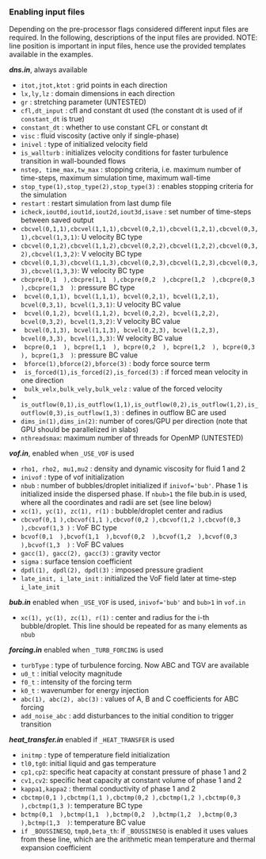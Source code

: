 ### Enabling input files
Depending on the pre-processor flags considered different input files are required. In the following, descriptions of the input files are provided. NOTE: line position is important in input files, hence use the provided templates available in the examples.

***dns.in***, always available

* `itot,jtot,ktot` : grid points in each direction
* `lx,ly,lz`       : domain dimensions in each direction
* `gr`             : stretching parameter (UNTESTED)
* `cfl,dt_input`   : cfl and constant dt used (the constant dt is used of if `constant_dt` is true)
* `constant_dt`    : whether to use constant CFL or constant dt
* `visc`           : fluid viscosity (active only if single-phase)
* `inivel`         : type of initialized velocity field
* `is_wallturb`    : initializes velocity conditions for faster turbulence transition in wall-bounded flows
* `nstep, time_max,tw_max`   : stopping criteria, i.e. maximum number of time-steps, maximum simulation time, maximum wall-time
* `stop_type(1),stop_type(2),stop_type(3)`  : enables stopping criteria for the simulation
* `restart`                               : restart simulation from last dump file
* `icheck,iout0d,iout1d,iout2d,iout3d,isave` : set number of time-steps between saved output
* `cbcvel(0,1,1),cbcvel(1,1,1),cbcvel(0,2,1),cbcvel(1,2,1),cbcvel(0,3,1),cbcvel(1,3,1)`: U velocity BC type
* `cbcvel(0,1,2),cbcvel(1,1,2),cbcvel(0,2,2),cbcvel(1,2,2),cbcvel(0,3,2),cbcvel(1,3,2)`: V velocity BC type
* `cbcvel(0,1,3),cbcvel(1,1,3),cbcvel(0,2,3),cbcvel(1,2,3),cbcvel(0,3,3),cbcvel(1,3,3)`: W velocity BC type
* `cbcpre(0,1  ),cbcpre(1,1  ),cbcpre(0,2  ),cbcpre(1,2  ),cbcpre(0,3  ),cbcpre(1,3  )`: pressure BC type
* ` bcvel(0,1,1), bcvel(1,1,1), bcvel(0,2,1), bcvel(1,2,1), bcvel(0,3,1), bcvel(1,3,1)`: U velocity BC value
* ` bcvel(0,1,2), bcvel(1,1,2), bcvel(0,2,2), bcvel(1,2,2), bcvel(0,3,2), bcvel(1,3,2)`: V velocity BC value
* ` bcvel(0,1,3), bcvel(1,1,3), bcvel(0,2,3), bcvel(1,2,3), bcvel(0,3,3), bcvel(1,3,3)`: W velocity BC value
* ` bcpre(0,1  ), bcpre(1,1  ), bcpre(0,2  ), bcpre(1,2  ), bcpre(0,3  ), bcpre(1,3  )`: pressure BC value
* ` bforce(1),bforce(2),bforce(3)` : body force source term
* ` is_forced(1),is_forced(2),is_forced(3)` : if forced mean velocity in one direction
* ` bulk_velx,bulk_vely,bulk_velz` : value of the forced velocity
* ` is_outflow(0,1),is_outflow(1,1),is_outflow(0,2),is_outflow(1,2),is_outflow(0,3),is_outflow(1,3)` : defines in outflow BC are used
* `dims_in(1),dims_in(2)`: number of cores/GPU per direction (note that GPU should be parallelized in slabs)
* `nthreadsmax`: maximum number of threads for OpenMP (UNTESTED)       

***vof.in***, enabled when `_USE_VOF` is used
* `rho1, rho2, mu1,mu2` : density and dynamic viscosity for fluid 1 and 2
* `inivof` : type of vof initialization
* `nbub` : number of bubbles/droplet initialized if `inivof='bub'`. Phase 1 is initialized inside the dispersed phase. If `nbub>1` the file bub.in is used, where all the coordinates and radii are set (see line below)
* `xc(1), yc(1), zc(1), r(1)` : bubble/droplet center and radius
* `cbcvof(0,1 ),cbcvof(1,1 ),cbcvof(0,2 ),cbcvof(1,2 ),cbcvof(0,3 ),cbcvof(1,3 )` : VoF BC type
* `bcvof(0,1  ),bcvof(1,1  ),bcvof(0,2  ),bcvof(1,2  ),bcvof(0,3  ),bcvof(1,3  )` : VoF BC values
* `gacc(1), gacc(2), gacc(3)` : gravity vector
* `sigma` : surface tension coefficient
* `dpdl(1), dpdl(2), dpdl(3)` : imposed pressure gradient
* `late_init, i_late_init` : initialized the VoF field later at time-step `i_late_init`

***bub.in*** enabled when `_USE_VOF` is used, `inivof='bub'` and  `bub>1` in `vof.in`
* `xc(1), yc(1), zc(1), r(1)` : center and radius for the i-th bubble/droplet. This line should be repeated for as many elements as `nbub`

***forcing.in*** enabled when `_TURB_FORCING` is used
* `turbType` : type of turbulence forcing. Now ABC and TGV are available
* `u0_t`     : initial velocity magnitude
* `f0_t`     : intensity of the forcing term
* `k0_t`     : wavenumber for energy injection
* `abc(1), abc(2), abc(3)` : values of A, B and C coefficients for ABC forcing
* `add_noise_abc` : add disturbances to the initial condition to trigger transition

***heat_transfer.in*** enabled if `_HEAT_TRANSFER` is used
* `initmp` : type of temperature field initialization
* `tl0,tg0`: initial liquid and gas temperature
* `cp1,cp2`: specific heat capacity at constant pressure of phase 1 and 2
* `cv1,cv2`: specific heat capacity at constant volume of phase 1 and 2
* `kappa1,kappa2` : thermal conductivity of phase 1 and 2
* `cbctmp(0,1 ),cbctmp(1,1 ),cbctmp(0,2 ),cbctmp(1,2 ),cbctmp(0,3 ),cbctmp(1,3 )`: temperature BC type
* `bctmp(0,1  ),bctmp(1,1  ),bctmp(0,2  ),bctmp(1,2  ),bctmp(0,3  ),bctmp(1,3  )`: temperature BC value
* `if _BOUSSINESQ`, `tmp0,beta_th`: if `_BOUSSINESQ` is enabled it uses values from these line, which are the arithmetic mean temperature and thermal expansion coefficient
